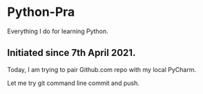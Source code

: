 # Python-Pra
Everything I do for learning Python. 

## Initiated since 7th April 2021.

Today, I am trying to pair Github.com repo with my local PyCharm.

Let me try git command line commit and push.